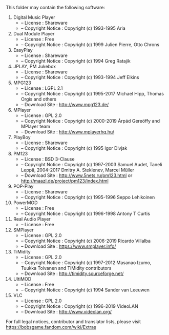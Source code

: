 ﻿This folder may contain the following software:

1. Digital Music Player
   - – License : Shareware
   - – Copyright Notice : Copyright (c) 1993-1995 Aria
2. Dual Module Player
   - – License : Free
   - – Copyright Notice : Copyright (c) 1999 Julien Pierre, Otto Chrons
3. EasyPlay
   - – License : Shareware
   - – Copyright Notice : Copyright (c) 1994 Greg Ratajik
4. JPLAY, PM Jukebox
   - – License : Shareware
   - – Copyright Notice : Copyright (c) 1993-1994 Jeff Elkins
5. MPG123
   - – License : LGPL 2.1
   - – Copyright Notice : Copyright (c) 1995-2017 Michael Hipp, Thomas Orgis and others
   - – Download Site : http://www.mpg123.de/
6. MPlayer
   - – License : GPL 2.0
   - – Copyright Notice : Copyright (c) 2000-2019 Árpád Gereöffy and MPlayer team
   - – Download Site : http://www.mplayerhq.hu/
7. PlayBoy
   - – License : Shareware
   - – Copyright Notice : Copyright (c) 1995 Igor Divjak
8. PM123
   - – License : BSD 3-Clause
   - – Copyright Notice : Copyright (c) 1997-2003 Samuel Audet, Taneli Leppä, 2004-2017 Dmitry A. Steklenev, Marcel Müller
   - – Download Site : http://www.5nets.ru/pm123.html or http://maazl.de/project/pm123/index.html
9. POP-Play
   - – License : Shareware
   - – Copyright Notice : Copyright (c) 1995-1996 Seppo Lehikoinen
10. PowerMOD
    - – License : Free
    - – Copyright Notice : Copyright (c) 1996-1998 Antony T Curtis
11. Real Audio Player
    - – License : Free
12. SMPlayer
    - – License : GPL 2.0
    - – Copyright Notice : Copyright (c) 2006-2019 Ricardo Villalba
    - – Download Site : https://www.smplayer.info/
13. TiMidity
    - – License : GPL 2.0
    - – Copyright Notice : Copyright (c) 1997-2012 Masanao Izumo, Tuukka Toivanen and TiMidity contributors
    - – Download Site : http://timidity.sourceforge.net/
14. UltiMOD
    - – License : Free
    - – Copyright Notice : Copyright (c) 1994 Sander van Leeuwen
15. VLC
    - – License : GPL 2.0
    - – Copyright Notice : Copyright (c) 1996-2019 VideoLAN
    - – Download Site : http://www.videolan.org/

For full legal notices, contributor and translator lists, please visit https://bobsgame.fandom.com/wiki/Extras
